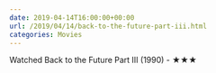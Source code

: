 ```yaml
---
date: 2019-04-14T16:00:00+00:00
url: /2019/04/14/back-to-the-future-part-iii.html
categories: Movies
---
```

Watched Back to the Future Part III (1990) - ★★★




